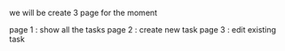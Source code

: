 
we will be create 3 page for the moment

page 1 : show all the tasks
page 2 : create new task
page 3 : edit existing task

